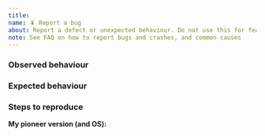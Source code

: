 ```yaml
---
title:
name: 🪳 Report a bug
about: Report a defect or unexpected behaviour. Do not use this for feature suggestions.
note: See FAQ on how to report bugs and crashes, and common causes
---
```


<!-- This is a suggested template for your issue. (remove as you check)     -->
<!--   * After crash, always backup and include output.txt in the bug report-->
<!--     from your pioneer config folder, before starting a new game        -->
<!--     (consult FAQ on wiki for info on how to find it).                  -->
<!--   * if graphical: also include opengl.txt from pioneer config dir      -->
<!--   * Please Include version of your last bug-free Pioneer, if possible. -->
<!--   * Has the issue been reported before? Search the issue tracker.      -->
<!--   * Perhaps a screenshot illustrates the bug well?                     -->


### Observed behaviour


### Expected behaviour


### Steps to reproduce


__My pioneer version (and OS):__

